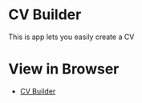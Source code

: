 # CV Builder

This is app lets you easily create a CV

# View in Browser

- [CV Builder](https://leinierperez.github.io/cv-builder/)